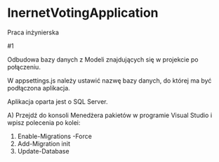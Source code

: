 # InernetVotingApplication
 Praca inżynierska

#1

Odbudowa bazy danych z Modeli znajdujących się w projekcie po połączeniu.

W appsettings.js należy ustawić nazwę bazy danych, do której ma być podłączona aplikacja.

Aplikacja oparta jest o SQL Server.

A) Przejdź do konsoli Menedżera pakietów w programie Visual Studio i wpisz polecenia po kolei:
 1) Enable-Migrations -Force
 2) Add-Migration init
 3) Update-Database
